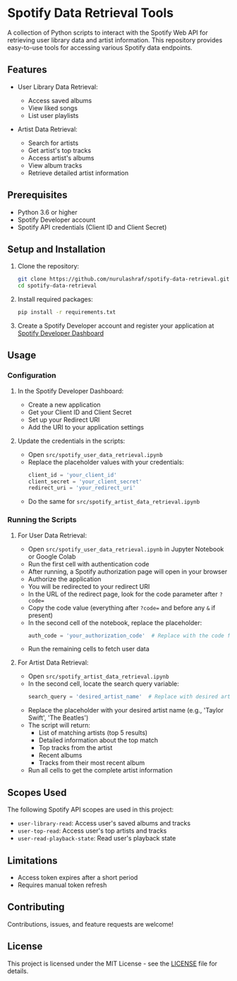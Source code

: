# Spotify Data Retrieval Tools

A collection of Python scripts to interact with the Spotify Web API for retrieving user library data and artist information. This repository provides easy-to-use tools for accessing various Spotify data endpoints.

## Features

- User Library Data Retrieval:
  - Access saved albums
  - View liked songs
  - List user playlists
  
- Artist Data Retrieval:
  - Search for artists
  - Get artist's top tracks
  - Access artist's albums
  - View album tracks
  - Retrieve detailed artist information

## Prerequisites

- Python 3.6 or higher
- Spotify Developer account
- Spotify API credentials (Client ID and Client Secret)

## Setup and Installation

1. Clone the repository:
   ```bash
   git clone https://github.com/nurulashraf/spotify-data-retrieval.git
   cd spotify-data-retrieval
   ```

2. Install required packages:
   ```bash
   pip install -r requirements.txt
   ```

3. Create a Spotify Developer account and register your application at [Spotify Developer Dashboard](https://developer.spotify.com/dashboard)

## Usage

### Configuration

1. In the Spotify Developer Dashboard:
   - Create a new application
   - Get your Client ID and Client Secret
   - Set up your Redirect URI
   - Add the URI to your application settings

2. Update the credentials in the scripts:
   - Open `src/spotify_user_data_retrieval.ipynb`
   - Replace the placeholder values with your credentials:
     ```python
     client_id = 'your_client_id'
     client_secret = 'your_client_secret'
     redirect_uri = 'your_redirect_uri'
     ```
   - Do the same for `src/spotify_artist_data_retrieval.ipynb`

### Running the Scripts

1. For User Data Retrieval:
   - Open `src/spotify_user_data_retrieval.ipynb` in Jupyter Notebook or Google Colab
   - Run the first cell with authentication code
   - After running, a Spotify authorization page will open in your browser
   - Authorize the application
   - You will be redirected to your redirect URI
   - In the URL of the redirect page, look for the code parameter after `?code=`
   - Copy the code value (everything after `?code=` and before any `&` if present)
   - In the second cell of the notebook, replace the placeholder:
     ```python
     auth_code = 'your_authorization_code'  # Replace with the code from the URL
     ```
   - Run the remaining cells to fetch user data

2. For Artist Data Retrieval:
   - Open `src/spotify_artist_data_retrieval.ipynb`
   - In the second cell, locate the search query variable:
     ```python
     search_query = 'desired_artist_name'  # Replace with desired artist name
     ```
   - Replace the placeholder with your desired artist name (e.g., 'Taylor Swift', 'The Beatles')
   - The script will return:
     - List of matching artists (top 5 results)
     - Detailed information about the top match
     - Top tracks from the artist
     - Recent albums
     - Tracks from their most recent album
   - Run all cells to get the complete artist information

## Scopes Used

The following Spotify API scopes are used in this project:
- `user-library-read`: Access user's saved albums and tracks
- `user-top-read`: Access user's top artists and tracks
- `user-read-playback-state`: Read user's playback state

## Limitations
- Access token expires after a short period
- Requires manual token refresh

## Contributing
Contributions, issues, and feature requests are welcome!

## License

This project is licensed under the MIT License - see the [LICENSE](LICENSE) file for details.
